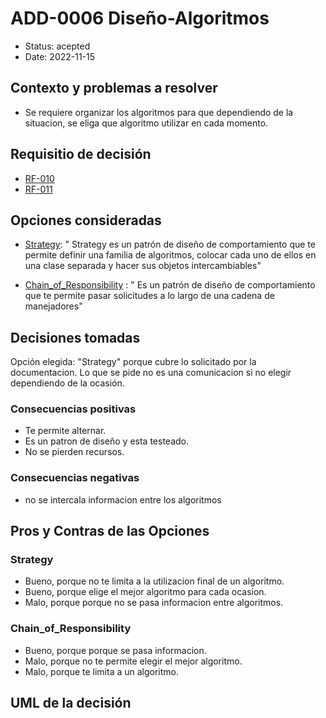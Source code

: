 # ADD-0006 Diseño-Algoritmos

* Status: acepted
* Date: 2022-11-15

## Contexto y problemas a resolver

* Se requiere organizar los algoritmos para que dependiendo de la situacion, se eliga que algoritmo utilizar en cada momento.

## Requisitio de decisión

* [RF-010](../requisitos/RF-010.md)
* [RF-011](../requisitos/RF-011.md)

## Opciones consideradas

* [Strategy](https://refactoring.guru/es/design-patterns/strategy): " Strategy es un patrón de diseño de comportamiento que te permite definir una familia de algoritmos, colocar cada uno de ellos en una clase separada y hacer sus objetos intercambiables"

* [Chain_of_Responsibility](https://refactoring.guru/es/design-patterns/chain-of-responsibility) : " Es un patrón de diseño de comportamiento que te permite pasar solicitudes a lo largo de una cadena de manejadores"

## Decisiones tomadas

Opción elegida: "Strategy" porque cubre lo solicitado por la documentacion. Lo que se pide no es una comunicacion si no elegir dependiendo de la ocasión.

### Consecuencias positivas <!-- optional -->

* Te permite alternar.
* Es un patron de diseño y esta testeado.
* No se pierden recursos.

### Consecuencias negativas <!-- optional -->

* no se intercala informacion entre los algoritmos

## Pros y Contras de las Opciones

### Strategy

* Bueno, porque no te limita a la utilizacion final de un algoritmo.
* Bueno, porque elige el mejor algoritmo para cada ocasion.
* Malo, porque porque no se pasa informacion entre algoritmos.

### Chain_of_Responsibility

* Bueno, porque porque se pasa informacion.
* Malo, porque no te permite elegir el mejor algoritmo.
* Malo, porque  te limita a un algoritmo.

## UML de la decisión

